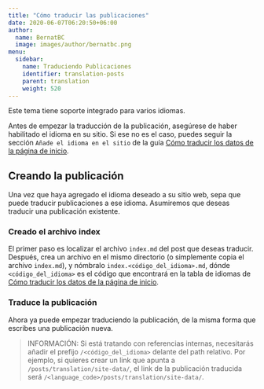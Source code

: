 ```yaml
---
title: "Cómo traducir las publicaciones"
date: 2020-06-07T06:20:50+06:00
author:
  name: BernatBC
  image: images/author/bernatbc.png
menu:
  sidebar:
    name: Traduciendo Publicaciones
    identifier: translation-posts
    parent: translation
    weight: 520
---
```


Este tema tiene soporte integrado para varios idiomas.

Antes de empezar la traducción de la publicación, asegúrese de haber habilitado el idioma en su sitio. Si ese no es el caso, puedes seguir la sección `Añade el idioma en el sitio` de la guía [Cómo traducir los datos de la página de inicio](/es/posts/translation/site-data/).

## Creando la publicación

Una vez que haya agregado el idioma deseado a su sitio web, sepa que puede traducir publicaciones a ese idioma. Asumiremos que deseas traducir una publicación existente.

### Creado el archivo index

El primer paso es localizar el archivo `index.md` del post que deseas traducir. Después, crea un archivo en el mismo directorio (o simplemente copia el archivo `index.md`), y nómbralo `index.<código_del_idioma>.md`, dónde `<código_del_idioma>` es el código que encontrará en la tabla de idiomas de [Cómo traducir los datos de la página de inicio](/es/posts/translation/site-data/).

### Traduce la publicación

Ahora ya puede empezar traduciendo la publicación, de la misma forma que escribes una publicación nueva.

> INFORMACIÓN: Si está tratando con referencias internas, necesitarás añadir el prefijo `/<código_del_idioma>` delante del path relativo. Por ejemplo, si quieres crear un link que apunta a `/posts/translation/site-data/`, el link de la publicación traducida será `/<language_code>/posts/translation/site-data/`.
